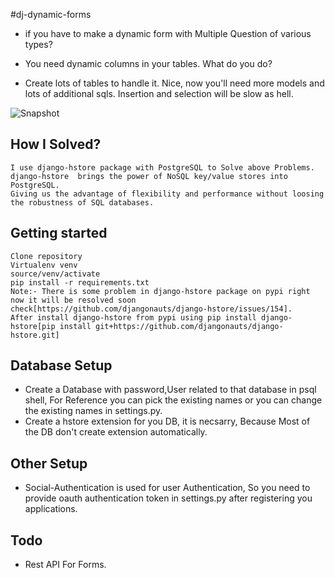 #dj-dynamic-forms

  * if you have to make a dynamic form with Multiple Question of various types?

  * You need dynamic columns in your tables. What do you do?

  * Create lots of tables to handle it. Nice, now you'll need more models and lots of additional sqls. Insertion and selection will be slow as hell.

![Snapshot](aruntakkar.github.io/assets/images/create_form.png)

## How I Solved?
    I use django-hstore package with PostgreSQL to Solve above Problems.
    django-hstore  brings the power of NoSQL key/value stores into PostgreSQL.
    Giving us the advantage of flexibility and performance without loosing the robustness of SQL databases.


## Getting started

    Clone repository
    Virtualenv venv
    source/venv/activate
    pip install -r requirements.txt
    Note:- There is some problem in django-hstore package on pypi right now it will be resolved soon check[https://github.com/djangonauts/django-hstore/issues/154].
    After install django-hstore from pypi using pip install django-hstore[pip install git+https://github.com/djangonauts/django-hstore.git]

## Database Setup
* Create a Database with password,User related to that database in psql shell, For Reference you can pick the existing names or you can change the existing names in settings.py.
* Create a hstore extension for you DB, it is necsarry, Because Most of the DB don't create extension automatically.

## Other Setup
* Social-Authentication is used for user Authentication, So you need to provide oauth authentication token in settings.py after registering you applications.

## Todo
* Rest API For Forms.